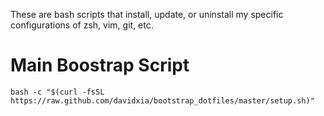 These are bash scripts that install, update, or uninstall my specific configurations of
zsh, vim, git, etc.

# Main Boostrap Script

    bash -c "$(curl -fsSL https://raw.github.com/davidxia/bootstrap_dotfiles/master/setup.sh)"
